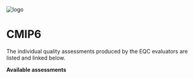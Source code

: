 ![logo](../../LogoLine_horizon_C3S.png)

# CMIP6

The individual quality assessments produced by the EQC evaluators are listed and linked below.

**Available assessments**

```{tableofcontents}
```
